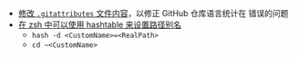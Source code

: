- [修改 `.gitattributes` 文件内容](https://github.com/github/linguist/blob/master/docs/overrides.md)，以修正 GitHub 仓库语言统计在 错误的问题
- [在 zsh 中可以使用 hashtable 来设置路径别名](https://stackoverflow.com/a/39838955/12119348)
	- `hash -d <CustomName>=<RealPath>`
	- `cd ~<CustomName>`